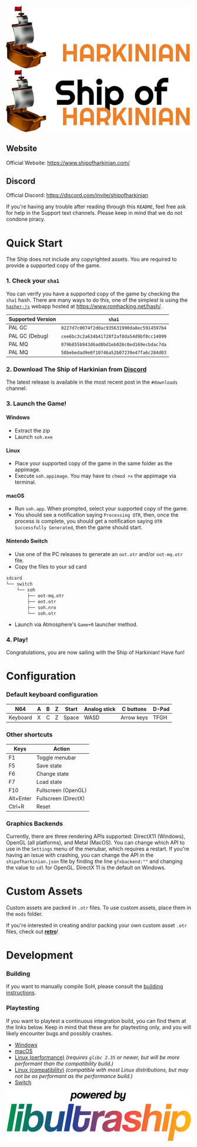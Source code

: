 ![Ship of Harkinian](docs/shiptitle.darkmode.png#gh-dark-mode-only)
![Ship of Harkinian](docs/shiptitle.lightmode.png#gh-light-mode-only)

## Website

Official Website: https://www.shipofharkinian.com/

## Discord

Official Discord: https://discord.com/invite/shipofharkinian

If you're having any trouble after reading through this `README`, feel free ask for help in the Support text channels. Please keep in mind that we do not condone piracy.

# Quick Start

The Ship does not include any copyrighted assets.  You are required to provide a supported copy of the game.

### 1. Check your `sha1`
You can verify you have a supported copy of the game by checking the `sha1` hash. There are many ways to do this, one of the simplest is using the [`hasher-js`](https://github.com/snarfblam/hasher-js) webapp hosted at https://www.romhacking.net/hash/.

| Supported Version | `sha1` |
| - | - |
| PAL GC | `0227d7c0074f2d0ac935631990da8ec5914597b4` |
| PAL GC (Debug) | `cee6bc3c2a634b41728f2af8da54d9bf8cc14099` |
| PAL MQ | `079b855b943d6ad8bd1eb026c0ed169ecbdac7da` |
| PAL MQ | `50bebedad9e0f10746a52b07239e47fa6c284d03` | 

### 2. Download The Ship of Harkinian from [Discord](https://discord.com/invite/shipofharkinian)
The latest release is available in the most recent post in the `#downloads` channel.

### 3. Launch the Game!
#### Windows
* Extract the zip
* Launch `soh.exe`

#### Linux
* Place your supported copy of the game in the same folder as the appimage.
* Execute `soh.appimage`.  You may have to `chmod +x` the appimage via terminal.

#### macOS
* Run `soh.app`. When prompted, select your supported copy of the game.
* You should see a notification saying `Processing OTR`, then, once the process is complete, you should get a notification saying `OTR Successfully Generated`, then the game should start.

#### Nintendo Switch
* Use one of the PC releases to generate an `oot.otr` and/or `oot-mq.otr` file.
* Copy the files to your sd card
```
sdcard
└── switch
    └── soh
        ├── oot-mq.otr
        ├── oot.otr
        ├── soh.nro
        └── soh.otr
```
* Launch via Atmosphere's `Game+R` launcher method.

### 4. Play!

Congratulations, you are now sailing with the Ship of Harkinian! Have fun!

# Configuration

### Default keyboard configuration
| N64 | A | B | Z | Start | Analog stick | C buttons | D-Pad |
| - | - | - | - | - | - | - | - |
| Keyboard | X | C | Z | Space | WASD | Arrow keys | TFGH |

### Other shortcuts
| Keys | Action |
| - | - |
| F1 | Toggle menubar |
| F5 | Save state |
| F6 | Change state |
| F7 | Load state |
| F10 | Fullscreen (OpenGL) |
| Alt+Enter | Fullscreen (DirectX) |
| Ctrl+R | Reset |

### Graphics Backends
Currently, there are three rendering APIs supported: DirectX11 (Windows), OpenGL (all platforms), and Metal (MacOS). You can change which API to use in the `Settings` menu of the menubar, which requires a restart.  If you're having an issue with crashing, you can change the API in the `shipofharkinian.json` file by finding the line `gfxbackend:""` and changing the value to `sdl` for OpenGL. DirectX 11 is the default on Windows.

# Custom Assets

Custom assets are packed in `.otr` files. To use custom assets, place them in the `mods` folder.

If you're interested in creating and/or packing your own custom asset `.otr` files, check out [**retro**](https://github.com/HarbourMasters64/retro)!

# Development
### Building

If you want to manually compile SoH, please consult the [building instructions](docs/BUILDING.md).

### Playtesting
If you want to playtest a continuous integration build, you can find them at the links below. Keep in mind that these are for playtesting only, and you will likely encounter bugs and possibly crashes. 

* [Windows](https://nightly.link/HarbourMasters/Shipwright/workflows/generate-builds/develop/soh-windows.zip)
* [macOS](https://nightly.link/HarbourMasters/Shipwright/workflows/generate-builds/develop/soh-mac.zip)
* [Linux (performance)](https://nightly.link/HarbourMasters/Shipwright/workflows/generate-builds/develop/soh-linux-performance.zip) _(requires `glibc 2.35` or newer, but will be more performant than the compatibility build.)_
* [Linux (compatibility)](https://nightly.link/HarbourMasters/Shipwright/workflows/generate-builds/develop/soh-linux-compatiblity.zip) _(compatible with most Linux distributions, but may not be as performant as the performance build.)_
* [Switch](https://nightly.link/HarbourMasters/Shipwright/workflows/generate-builds/develop/soh-switch.zip)

<a href="https://github.com/Kenix3/libultraship/">
  <picture>
    <source media="(prefers-color-scheme: dark)" srcset="./docs/poweredbylus.darkmode.png">
    <img alt="Powered by libultraship" src="./docs/poweredbylus.lightmode.png">
  </picture>
</a>

